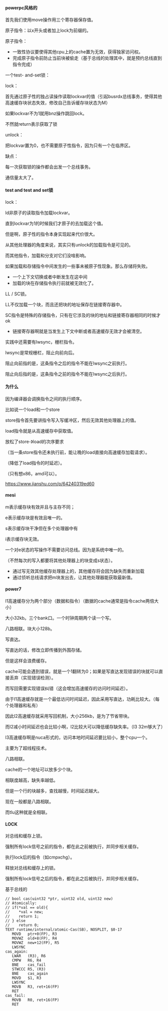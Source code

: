 #### powerpc风格的

首先我们使用move操作用三个寄存器保存值。



原子指令：以x开头或者加上lock为前缀的。

原子指令：

- 一致性协议要使得其他cpu上的cache置为无效，获得独家访问权。
- 完成原子指令前防止当前块被偷走（基于总线的处理其中，就是预约总线直到指令完成）



一个test- and-set锁：

lock：

首先通过原子性的独占读操作读取lockvar的值（引起busrdx总线事务，使得其他高速缓存块状态失效，修改自己告诉缓存块状态为M）

如果lockvar不为1就用bnz操作跳回lock。

不然就return表示获取了锁



unlock：

把lockvar置为0，也不需要原子性指令，因为只有一个在临界区。



缺点：

每一次获取锁的操作都会出发一个总线事务。

通信量太大了。



#### test and test and set锁

lock：

ld非原子的读取指令加载lockvar。

直到lockvar为1的时候我们才原子的去加载这个值。



但是啊，原子性的指令本身实现起来代价很大。

从其他处理器的角度来说，其实只有unlock的加载指令是可见的。

而其他指令，加载和分支对它们没啥影响。



如果加载和存储指令中间发生的一些事未被原子性现象。那么存储将失败。

- 一个上下文切换或者中断发生在这中间
- 加载的块在存储指令执行前就被无效化了。



LL / SC锁。

LL不仅加载一个块，而且还把块的地址保存在链接寄存器中。

SC指令是特殊的存储指令，只有在它涉及的块的地址和链接寄存器相同的时候才ok



- 链接寄存器啊就是当发生上下文中断或者高速缓存无效才会被清空。



实践中还需要有lwsync，栅栏指令。

lwsync是常规栅栏，阻止向前向后。

阻止向前指的是，这条指令之后的指令不能在lwsync之前执行。

阻止向后指的是，这条指令之前的指令不能在lwsync之后执行。



#### 为什么

因为编译器会调换指令之间的执行顺序。



比如说一个load和一个store



store指令首先要讲指令写入写缓冲区，然后无效其他处理器上的值。

load指令就是从高速缓存中获取值。





放松了store-》load的次序要求

（当一条store指令还未执行前，能让晚的load直接向高速缓存加载请求）。

（降低了load指令的时延迟）。

（只有想x86，amd可以）。



https://www.jianshu.com/p/64240319ed60

#### mesi

m表示缓存块有效并且与主存不同；

e表示缓存块是有效且唯一的。

s表示缓存块干净但在多个处理器中有

i表示缓存块无效。



一个对e状态的写操作不需要访问总线。因为是系统中唯一的。

（不然每次的写入都要将其他处理器上的块变成s状态）。



- 通过写无效其他缓存处理器上的，其他缓存将会因为缺失而重新加载
- 通过侦听总线请求把m块发出去，让其他处理器能获取最新值。





#### power7

l1高速缓存分为两个部分（数据和指令）（数据的cache通常是指令cache两倍大小）

大小32kb。三个bank口。一个时钟周期两个读一个写。

八路相联。块大小128b。

写直达。

写直达的话，修改立即传播到外围存储。

但是这样会浪费缓存。



cache可能会遇到错误，就是一个1翻转为0；如果是写直达发现错误的块就可以直接丢弃（实现错误检测）。

而写回需要实现错误纠错（这会增加高速缓存的访问时间延迟）。



由于l1高速缓存就是一个最低访问时间延迟，因此采用写直达，功耗比较大。（每个处理器和私有）

因此l2高速缓存就采用写回机制，大小256kb，是为了节省带块。

而l2减小时间延迟也会比较小啊，l2比较大可以降低缓存缺失率。（l3 32m够大了）



l3高速缓存啊是nuca形式的，访问本地时间延迟要比较小，整个cpu一个。

主要为了超线程技术。



八路相联。

cache的一个地址可以放多少个块。

相联度越高，缺失率越低。

但是一个行的块越多，查找越慢，时间延迟越大。



现在一般都是八路相联。

而tlu这种就是全相联。

#### LOCK





对总线和缓存上锁。

强制所有lock信号之前的指令，都在此之前被执行，并同步相关缓存。

执行lock后的指令（如cmpxchg）。

释放对总线和缓存上的锁。

强制所有lock信号之后的指令，都在此之后被执行，并同步相关缓存。



基于总线的

```
// bool cas(uint32 *ptr, uint32 old, uint32 new)
// Atomically:
// if(*val == old){
//    *val = new;
//    return 1;
// } else
//    return 0;
TEXT runtime∕internal∕atomic·Cas(SB), NOSPLIT, $0-17
   MOVD   ptr+0(FP), R3
   MOVWZ  old+8(FP), R4
   MOVWZ  new+12(FP), R5
   LWSYNC
cas_again:
   LWAR   (R3), R6
   CMPW   R6, R4
   BNE    cas_fail
   STWCCC R5, (R3)
   BNE    cas_again
   MOVD   $1, R3
   LWSYNC
   MOVB   R3, ret+16(FP)
   RET
cas_fail:
   MOVB   R0, ret+16(FP)
   RET
```